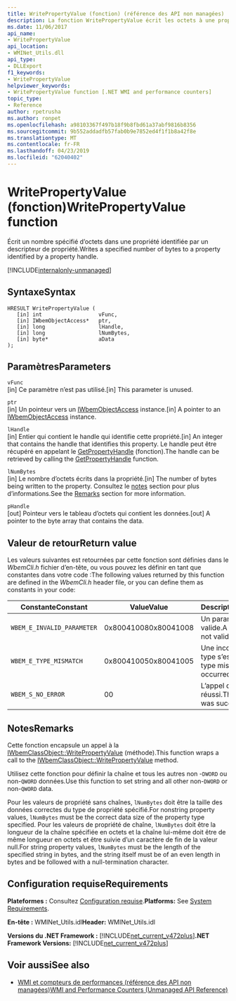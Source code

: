 ```yaml
---
title: WritePropertyValue (fonction) (référence des API non managées)
description: La fonction WritePropertyValue écrit les octets à une propriété.
ms.date: 11/06/2017
api_name:
- WritePropertyValue
api_location:
- WMINet_Utils.dll
api_type:
- DLLExport
f1_keywords:
- WritePropertyValue
helpviewer_keywords:
- WritePropertyValue function [.NET WMI and performance counters]
topic_type:
- Reference
author: rpetrusha
ms.author: ronpet
ms.openlocfilehash: a98103367f497b18f9b8fbd61a37abf9816b8356
ms.sourcegitcommit: 9b552addadfb57fab0b9e7852ed4f1f1b8a42f8e
ms.translationtype: MT
ms.contentlocale: fr-FR
ms.lasthandoff: 04/23/2019
ms.locfileid: "62040402"
---
```

# <a name="writepropertyvalue-function"></a><span data-ttu-id="203c9-103">WritePropertyValue (fonction)</span><span class="sxs-lookup"><span data-stu-id="203c9-103">WritePropertyValue function</span></span>
<span data-ttu-id="203c9-104">Écrit un nombre spécifié d’octets dans une propriété identifiée par un descripteur de propriété.</span><span class="sxs-lookup"><span data-stu-id="203c9-104">Writes a specified number of bytes to a property identified by a property handle.</span></span>

[!INCLUDE[internalonly-unmanaged](../../../../includes/internalonly-unmanaged.md)]
    
## <a name="syntax"></a><span data-ttu-id="203c9-105">Syntaxe</span><span class="sxs-lookup"><span data-stu-id="203c9-105">Syntax</span></span>  
  
```  
HRESULT WritePropertyValue (
   [in] int                  vFunc, 
   [in] IWbemObjectAccess*   ptr, 
   [in] long                 lHandle,
   [in] long                 lNumBytes,
   [in] byte*                aData
); 
```  

## <a name="parameters"></a><span data-ttu-id="203c9-106">Paramètres</span><span class="sxs-lookup"><span data-stu-id="203c9-106">Parameters</span></span>

`vFunc`  
<span data-ttu-id="203c9-107">[in] Ce paramètre n’est pas utilisé.</span><span class="sxs-lookup"><span data-stu-id="203c9-107">[in] This parameter is unused.</span></span>

`ptr`  
<span data-ttu-id="203c9-108">[in] Un pointeur vers un [IWbemObjectAccess](/windows/desktop/api/wbemcli/nn-wbemcli-iwbemobjectaccess) instance.</span><span class="sxs-lookup"><span data-stu-id="203c9-108">[in] A pointer to an [IWbemObjectAccess](/windows/desktop/api/wbemcli/nn-wbemcli-iwbemobjectaccess) instance.</span></span>

`lHandle`  
<span data-ttu-id="203c9-109">[in] Entier qui contient le handle qui identifie cette propriété.</span><span class="sxs-lookup"><span data-stu-id="203c9-109">[in] An integer that contains the handle that identifies this property.</span></span> <span data-ttu-id="203c9-110">Le handle peut être récupéré en appelant le [GetPropertyHandle](getpropertyhandle.md) (fonction).</span><span class="sxs-lookup"><span data-stu-id="203c9-110">The handle can be retrieved by calling the [GetPropertyHandle](getpropertyhandle.md) function.</span></span>   

`lNumBytes`  
<span data-ttu-id="203c9-111">[in] Le nombre d’octets écrits dans la propriété.</span><span class="sxs-lookup"><span data-stu-id="203c9-111">[in] The number of bytes being written to the property.</span></span> <span data-ttu-id="203c9-112">Consultez le [notes](#remarks) section pour plus d’informations.</span><span class="sxs-lookup"><span data-stu-id="203c9-112">See the [Remarks](#remarks) section for more information.</span></span>

`pHandle`   
<span data-ttu-id="203c9-113">[out] Pointeur vers le tableau d’octets qui contient les données.</span><span class="sxs-lookup"><span data-stu-id="203c9-113">[out] A pointer to the byte array that contains the data.</span></span>

## <a name="return-value"></a><span data-ttu-id="203c9-114">Valeur de retour</span><span class="sxs-lookup"><span data-stu-id="203c9-114">Return value</span></span>

<span data-ttu-id="203c9-115">Les valeurs suivantes est retournées par cette fonction sont définies dans le *WbemCli.h* fichier d’en-tête, ou vous pouvez les définir en tant que constantes dans votre code :</span><span class="sxs-lookup"><span data-stu-id="203c9-115">The following values returned by this function are defined in the *WbemCli.h* header file, or you can define them as constants in your code:</span></span>

|<span data-ttu-id="203c9-116">Constante</span><span class="sxs-lookup"><span data-stu-id="203c9-116">Constant</span></span>  |<span data-ttu-id="203c9-117">Value</span><span class="sxs-lookup"><span data-stu-id="203c9-117">Value</span></span>  |<span data-ttu-id="203c9-118">Description</span><span class="sxs-lookup"><span data-stu-id="203c9-118">Description</span></span>  |
|---------|---------|---------|
|`WBEM_E_INVALID_PARAMETER` | <span data-ttu-id="203c9-119">0x80041008</span><span class="sxs-lookup"><span data-stu-id="203c9-119">0x80041008</span></span> | <span data-ttu-id="203c9-120">Un paramètre n’est pas valide.</span><span class="sxs-lookup"><span data-stu-id="203c9-120">A parameter is not valid.</span></span> |
|`WBEM_E_TYPE_MISMATCH` | <span data-ttu-id="203c9-121">0x80041005</span><span class="sxs-lookup"><span data-stu-id="203c9-121">0x80041005</span></span> | <span data-ttu-id="203c9-122">Une incompatibilité de type s’est produite.</span><span class="sxs-lookup"><span data-stu-id="203c9-122">A type mismatch occurred.</span></span> |
|`WBEM_S_NO_ERROR` | <span data-ttu-id="203c9-123">0</span><span class="sxs-lookup"><span data-stu-id="203c9-123">0</span></span> | <span data-ttu-id="203c9-124">L’appel de fonction a réussi.</span><span class="sxs-lookup"><span data-stu-id="203c9-124">The function call was successful.</span></span>  |
  
## <a name="remarks"></a><span data-ttu-id="203c9-125">Notes</span><span class="sxs-lookup"><span data-stu-id="203c9-125">Remarks</span></span>

<span data-ttu-id="203c9-126">Cette fonction encapsule un appel à la [IWbemClassObject::WritePropertyValue](/windows/desktop/api/wbemcli/nf-wbemcli-iwbemobjectaccess-writepropertyvalue) (méthode).</span><span class="sxs-lookup"><span data-stu-id="203c9-126">This function wraps a call to the [IWbemClassObject::WritePropertyValue](/windows/desktop/api/wbemcli/nf-wbemcli-iwbemobjectaccess-writepropertyvalue) method.</span></span>

<span data-ttu-id="203c9-127">Utilisez cette fonction pour définir la chaîne et tous les autres non -`DWORD` ou non-`QWORD` données.</span><span class="sxs-lookup"><span data-stu-id="203c9-127">Use this function to set string and all other non-`DWORD` or non-`QWORD` data.</span></span>

<span data-ttu-id="203c9-128">Pour les valeurs de propriété sans chaînes, `lNumBytes` doit être la taille des données correctes du type de propriété spécifié.</span><span class="sxs-lookup"><span data-stu-id="203c9-128">For nonstring property values, `lNumBytes` must be the correct data size of the property type specified.</span></span> <span data-ttu-id="203c9-129">Pour les valeurs de propriété de chaîne, `lNumBytes` doit être la longueur de la chaîne spécifiée en octets et la chaîne lui-même doit être de même longueur en octets et être suivie d’un caractère de fin de la valeur null.</span><span class="sxs-lookup"><span data-stu-id="203c9-129">For string property values, `lNumBytes` must be the length of the specified string in bytes, and the string itself must be of an even length in bytes and be followed with a null-termination character.</span></span>

## <a name="requirements"></a><span data-ttu-id="203c9-130">Configuration requise</span><span class="sxs-lookup"><span data-stu-id="203c9-130">Requirements</span></span>  
<span data-ttu-id="203c9-131">**Plateformes :** Consultez [Configuration requise](../../../../docs/framework/get-started/system-requirements.md).</span><span class="sxs-lookup"><span data-stu-id="203c9-131">**Platforms:** See [System Requirements](../../../../docs/framework/get-started/system-requirements.md).</span></span>  
  
 <span data-ttu-id="203c9-132">**En-tête :** WMINet_Utils.idl</span><span class="sxs-lookup"><span data-stu-id="203c9-132">**Header:** WMINet_Utils.idl</span></span>  
  
 <span data-ttu-id="203c9-133">**Versions du .NET Framework :** [!INCLUDE[net_current_v472plus](../../../../includes/net-current-v472plus.md)]</span><span class="sxs-lookup"><span data-stu-id="203c9-133">**.NET Framework Versions:** [!INCLUDE[net_current_v472plus](../../../../includes/net-current-v472plus.md)]</span></span>  
  
## <a name="see-also"></a><span data-ttu-id="203c9-134">Voir aussi</span><span class="sxs-lookup"><span data-stu-id="203c9-134">See also</span></span>

- [<span data-ttu-id="203c9-135">WMI et compteurs de performances (référence des API non managées)</span><span class="sxs-lookup"><span data-stu-id="203c9-135">WMI and Performance Counters (Unmanaged API Reference)</span></span>](index.md)
